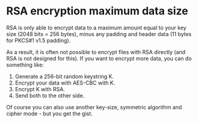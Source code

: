 # RSA encryption maximum data size

RSA is only able to encrypt data to a maximum amount equal to your key size (2048 bits = 256 bytes), minus any padding and header data (11 bytes for PKCS#1 v1.5 padding).

As a result, it is often not possible to encrypt files with RSA directly (and RSA is not designed for this). If you want to encrypt more data, you can do something like:

1. Generate a 256-bit random keystring K.
1. Encrypt your data with AES-CBC with K.
1. Encrypt K with RSA.
1. Send both to the other side.

Of course you can also use another key-size, symmetric algorithm and cipher mode - but you get the gist.
